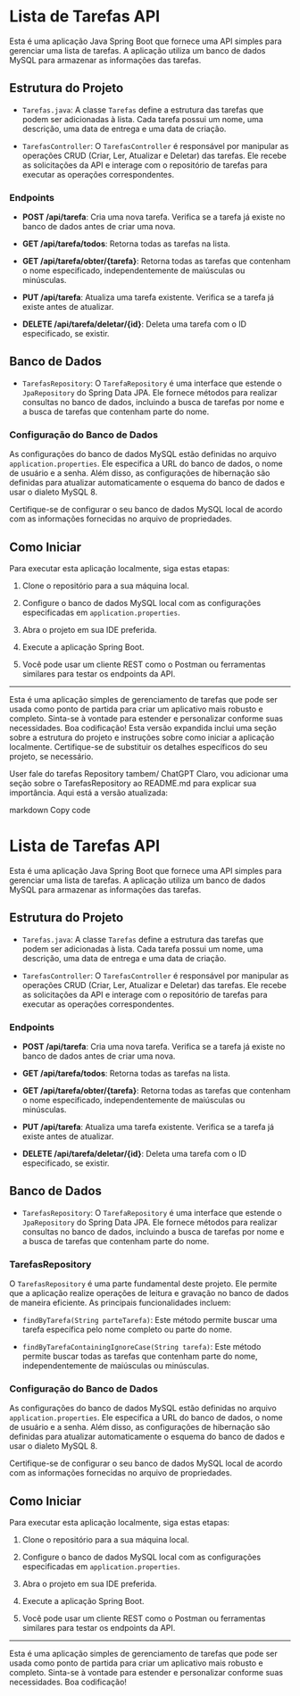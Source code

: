 # Lista de Tarefas API

Esta é uma aplicação Java Spring Boot que fornece uma API simples para gerenciar uma lista de tarefas. A aplicação utiliza um banco de dados MySQL para armazenar as informações das tarefas.

## Estrutura do Projeto

- `Tarefas.java`: A classe `Tarefas` define a estrutura das tarefas que podem ser adicionadas à lista. Cada tarefa possui um nome, uma descrição, uma data de entrega e uma data de criação.

- `TarefasController`: O `TarefasController` é responsável por manipular as operações CRUD (Criar, Ler, Atualizar e Deletar) das tarefas. Ele recebe as solicitações da API e interage com o repositório de tarefas para executar as operações correspondentes.

### Endpoints

- **POST /api/tarefa**: Cria uma nova tarefa. Verifica se a tarefa já existe no banco de dados antes de criar uma nova.

- **GET /api/tarefa/todos**: Retorna todas as tarefas na lista.

- **GET /api/tarefa/obter/{tarefa}**: Retorna todas as tarefas que contenham o nome especificado, independentemente de maiúsculas ou minúsculas.

- **PUT /api/tarefa**: Atualiza uma tarefa existente. Verifica se a tarefa já existe antes de atualizar.

- **DELETE /api/tarefa/deletar/{id}**: Deleta uma tarefa com o ID especificado, se existir.

## Banco de Dados

- `TarefasRepository`: O `TarefaRepository` é uma interface que estende o `JpaRepository` do Spring Data JPA. Ele fornece métodos para realizar consultas no banco de dados, incluindo a busca de tarefas por nome e a busca de tarefas que contenham parte do nome.

### Configuração do Banco de Dados

As configurações do banco de dados MySQL estão definidas no arquivo `application.properties`. Ele especifica a URL do banco de dados, o nome de usuário e a senha. Além disso, as configurações de hibernação são definidas para atualizar automaticamente o esquema do banco de dados e usar o dialeto MySQL 8.

Certifique-se de configurar o seu banco de dados MySQL local de acordo com as informações fornecidas no arquivo de propriedades.

## Como Iniciar

Para executar esta aplicação localmente, siga estas etapas:

1. Clone o repositório para a sua máquina local.

2. Configure o banco de dados MySQL local com as configurações especificadas em `application.properties`.

3. Abra o projeto em sua IDE preferida.

4. Execute a aplicação Spring Boot.

5. Você pode usar um cliente REST como o Postman ou ferramentas similares para testar os endpoints da API.

---

Esta é uma aplicação simples de gerenciamento de tarefas que pode ser usada como ponto de partida para criar um aplicativo mais robusto e completo. Sinta-se à vontade para estender e personalizar conforme suas necessidades. Boa codificação!
Esta versão expandida inclui uma seção sobre a estrutura do projeto e instruções sobre como iniciar a aplicação localmente. Certifique-se de substituir os detalhes específicos do seu projeto, se necessário.




User
fale do tarefas Repository tambem/
ChatGPT
Claro, vou adicionar uma seção sobre o TarefasRepository ao README.md para explicar sua importância. Aqui está a versão atualizada:

markdown
Copy code
# Lista de Tarefas API

Esta é uma aplicação Java Spring Boot que fornece uma API simples para gerenciar uma lista de tarefas. A aplicação utiliza um banco de dados MySQL para armazenar as informações das tarefas.

## Estrutura do Projeto

- `Tarefas.java`: A classe `Tarefas` define a estrutura das tarefas que podem ser adicionadas à lista. Cada tarefa possui um nome, uma descrição, uma data de entrega e uma data de criação.

- `TarefasController`: O `TarefasController` é responsável por manipular as operações CRUD (Criar, Ler, Atualizar e Deletar) das tarefas. Ele recebe as solicitações da API e interage com o repositório de tarefas para executar as operações correspondentes.

### Endpoints

- **POST /api/tarefa**: Cria uma nova tarefa. Verifica se a tarefa já existe no banco de dados antes de criar uma nova.

- **GET /api/tarefa/todos**: Retorna todas as tarefas na lista.

- **GET /api/tarefa/obter/{tarefa}**: Retorna todas as tarefas que contenham o nome especificado, independentemente de maiúsculas ou minúsculas.

- **PUT /api/tarefa**: Atualiza uma tarefa existente. Verifica se a tarefa já existe antes de atualizar.

- **DELETE /api/tarefa/deletar/{id}**: Deleta uma tarefa com o ID especificado, se existir.

## Banco de Dados

- `TarefasRepository`: O `TarefaRepository` é uma interface que estende o `JpaRepository` do Spring Data JPA. Ele fornece métodos para realizar consultas no banco de dados, incluindo a busca de tarefas por nome e a busca de tarefas que contenham parte do nome.

### TarefasRepository

O `TarefasRepository` é uma parte fundamental deste projeto. Ele permite que a aplicação realize operações de leitura e gravação no banco de dados de maneira eficiente. As principais funcionalidades incluem:

- `findByTarefa(String parteTarefa)`: Este método permite buscar uma tarefa específica pelo nome completo ou parte do nome.

- `findByTarefaContainingIgnoreCase(String tarefa)`: Este método permite buscar todas as tarefas que contenham parte do nome, independentemente de maiúsculas ou minúsculas.

### Configuração do Banco de Dados

As configurações do banco de dados MySQL estão definidas no arquivo `application.properties`. Ele especifica a URL do banco de dados, o nome de usuário e a senha. Além disso, as configurações de hibernação são definidas para atualizar automaticamente o esquema do banco de dados e usar o dialeto MySQL 8.

Certifique-se de configurar o seu banco de dados MySQL local de acordo com as informações fornecidas no arquivo de propriedades.

## Como Iniciar

Para executar esta aplicação localmente, siga estas etapas:

1. Clone o repositório para a sua máquina local.

2. Configure o banco de dados MySQL local com as configurações especificadas em `application.properties`.

3. Abra o projeto em sua IDE preferida.

4. Execute a aplicação Spring Boot.

5. Você pode usar um cliente REST como o Postman ou ferramentas similares para testar os endpoints da API.

---

Esta é uma aplicação simples de gerenciamento de tarefas que pode ser usada como ponto de partida para criar um aplicativo mais robusto e completo. Sinta-se à vontade para estender e personalizar conforme suas necessidades. Boa codificação!
